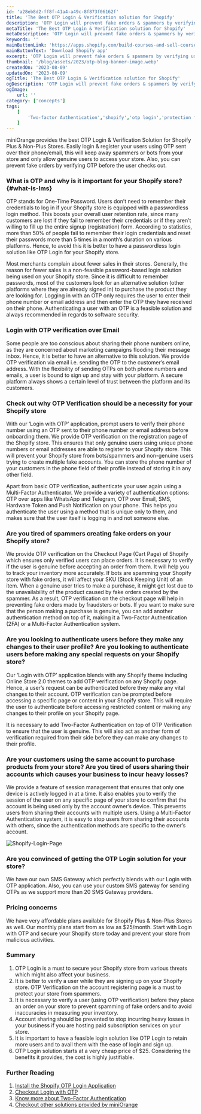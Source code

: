 ```yaml
---
id: 'a28eb8d2-ff8f-41a4-a49c-8f873f06162f'
title: 'The Best OTP Login & Verification solution for Shopify'
description: 'OTP Login will prevent fake orders & spammers by verifying users with OTP sent on their phone/email at user registration & before checkout on Shopify Store.'
metaTitle: 'The Best OTP Login & Verification solution for Shopify'
metaDescription: 'OTP Login will prevent fake orders & spammers by verifying users with OTP sent on their phone/email at user registration & before checkout on Shopify Store.'
keywords: ''
mainButtonLink: 'https://apps.shopify.com/build-courses-and-sell-courses-on-store'
mainButtonText: 'Download Shopify app'
excerpt: 'OTP Login will prevent fake orders & spammers by verifying users with OTP sent on their phone/email at user registration & before checkout on Shopify Store.'
thumbnail: '/blog/assets/2023/otp-blog-banner-image.webp'
createdOn: '2023-08-09'
updatedOn: '2023-08-09'
ogTitle: 'The Best OTP Login & Verification solution for Shopify'
ogDescription: 'OTP Login will prevent fake orders & spammers by verifying users with OTP sent on their phone/email at user registration & before checkout on Shopify Store.'
ogImage:
    url: ''
category: ['concepts']
tags:
    [
		'Two-factor Authentication','shopify','otp login','protection from','spammers','Passwordless','Authentication','otp verification','SSO','Single Sign-On','MFA','2FA'
    ]
---
```


miniOrange provides the best OTP Login & Verification Solution for Shopify Plus & Non-Plus Stores. Easily login & register your users using OTP sent over their phone/email, this will keep away spammers or bots from your store and only allow genuine users to access your store. Also, you can prevent fake orders by verifying OTP before the user checks out.

### What is OTP and why is it important for your Shopify store? {#what-is-lms}

OTP stands for One-Time Password. Users don’t need to remember their credentials to log in if your Shopify store is equipped with a passwordless login method. This boosts your overall user retention rate, since many customers are lost if they fail to remember their credentials or if they aren’t willing to fill up the entire signup (registration) form. According to statistics, more than 50% of people fail to remember their login credentials and reset their passwords more than 5 times in a month’s duration on various platforms. Hence, to avoid this it is better to have a passwordless login solution like OTP Login for your Shopify store.

Most merchants complain about fewer sales in their stores. Generally, the reason for fewer sales is a non-feasible password-based login solution being used on your Shopify store. Since it is difficult to remember passwords, most of the customers look for an alternative solution (other platforms where they are already signed in) to purchase the product they are looking for. Logging in with an OTP only requires the user to enter their phone number or email address and then enter the OTP they have received on their phone. Authenticating a user with an OTP is a feasible solution and always recommended in regards to software security.

### Login with OTP verification over Email

Some people are too conscious about sharing their phone numbers online, as they are concerned about marketing campaigns flooding their message inbox. Hence, it is better to have an alternative to this solution. We provide OTP verification via email i.e. sending the OTP to the customer’s email address. With the flexibility of sending OTPs on both phone numbers and emails, a user is bound to sign up and stay with your platform. A secure platform always shows a certain level of trust between the platform and its customers.

### Check out why OTP Verification should be a necessity for your Shopify store
With our ‘Login with OTP’ application, prompt users to verify their phone number using an OTP sent to their phone number or email address before onboarding them. We provide OTP verification on the registration page of the Shopify store. This ensures that only genuine users using unique phone numbers or email addresses are able to register to your Shopify store. This will prevent your Shopify store from bots/spammers and non-genuine users trying to create multiple fake accounts. You can store the phone number of your customers in the phone field of their profile instead of storing it in any other field.

Apart from basic OTP verification, authenticate your user again using a Multi-Factor Authenticator. We provide a variety of authentication options: OTP over apps like WhatsApp and Telegram, OTP over Email, SMS, Hardware Token and Push Notification on your phone. This helps you authenticate the user using a method that is unique only to them, and makes sure that the user itself is logging in and not someone else.

### Are you tired of spammers creating fake orders on your Shopify store?

We provide OTP verification on the Checkout Page (Cart Page) of Shopify which ensures only verified users can place orders. It is necessary to verify if the user is genuine before accepting an order from them. It will help you to track your inventory more accurately. If bots are spamming your Shopify store with fake orders, it will affect your SKU (Stock Keeping Unit) of an item. When a genuine user tries to make a purchase, it might get lost due to the unavailability of the product caused by fake orders created by the spammer. As a result, OTP verification on the checkout page will help in preventing fake orders made by fraudsters or bots. If you want to make sure that the person making a purchase is genuine, you can add another authentication method on top of it, making it a Two-Factor Authentication (2FA) or a Multi-Factor Authentication system.

### Are you looking to authenticate users before they make any changes to their user profile? Are you looking to authenticate users before making any special requests on your Shopify store?
Our ‘Login with OTP’ application blends with any Shopify theme including Online Store 2.0 themes to add OTP verification on any Shopify page. Hence, a user’s request can be authenticated before they make any vital changes to their account. OTP verification can be prompted before accessing a specific page or content in your Shopify store. This will require the user to authenticate before accessing restricted content or making any changes to their profile on your Shopify page.

It is necessary to add Two-Factor Authentication on top of OTP Verification to ensure that the user is genuine. This will also act as another form of verification required from their side before they can make any changes to their profile.

### Are your customers using the same account to purchase products from your store? Are you tired of users sharing their accounts which causes your business to incur heavy losses?

We provide a feature of session management that ensures that only one device is actively logged in at a time. It also enables you to verify the session of the user on any specific page of your store to confirm that the account is being used only by the account owner’s device. This prevents users from sharing their accounts with multiple users. Using a Multi-Factor Authentication system, it is easy to stop users from sharing their accounts with others, since the authentication methods are specific to the owner’s account.

![Shopify-Login-Page](/blog/assets/2023/otp-blog-image-otp-idea.webp)

### Are you convinced of getting the OTP Login solution for your store?
We have our own SMS Gateway which perfectly blends with our Login with OTP application. Also, you can use your custom SMS gateway for sending OTPs as we support more than 20 SMS Gateway providers.

### Pricing concerns
We have very affordable plans available for Shopify Plus & Non-Plus Stores as well. Our monthly plans start from as low as $25/month. Start with Login with OTP and secure your Shopify store today and prevent your store from malicious activities.

### Summary
1. OTP Login is a must to secure your Shopify store from various threats which might also affect your business.
2. It is better to verify a user while they are signing up on your Shopify store. OTP Verification on the account registering page is a must to protect your store from spammers.
3. It is necessary to verify a user (using OTP verification) before they place an order on your store to prevent spamming of fake orders and to avoid inaccuracies in measuring your inventory.
4. Account sharing should be prevented to stop incurring heavy losses in your business if you are hosting paid subscription services on your store.
5. It is important to have a feasible login solution like OTP Login to retain more users and to avail them with the ease of login and sign up.
6. OTP Login solution starts at a very cheap price of $25. Considering the benefits it provides, the cost is highly justifiable.

### Further Reading
1. [Install the Shopify OTP Login Application](https://apps.shopify.com/2-factor-authentication-and-passwordless-login)
2. [Checkout Login with OTP](https://plugins.miniorange.com/login-with-otp-into-shopify)
3. [Know more about Two-Factor Authentication](https://blog.miniorange.com/2fa-security/)
4. [Checkout other solutions provided by miniOrange](http://miniorange.com/)